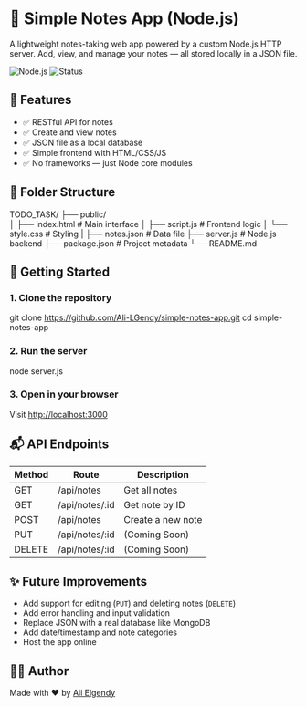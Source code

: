 # 📝 Simple Notes App (Node.js)

A lightweight notes-taking web app powered by a custom Node.js HTTP server. Add, view, and manage your notes — all stored locally in a JSON file.

![Node.js](https://img.shields.io/badge/Built%20with-Node.js-brightgreen)
![Status](https://img.shields.io/badge/Status-Working-blue)

## 🔧 Features

- ✅ RESTful API for notes
- ✅ Create and view notes
- ✅ JSON file as a local database
- ✅ Simple frontend with HTML/CSS/JS
- ✅ No frameworks — just Node core modules

## 📁 Folder Structure

TODO_TASK/  ├── public/  
            │       ├── index.html   # Main interface
            │       ├── script.js    # Frontend logic
            │       └── style.css    # Styling
            |
            ├── notes.json    # Data file
            ├── server.js     # Node.js backend
            ├── package.json  # Project metadata
            └── README.md


## 🚀 Getting Started

### 1. Clone the repository

git clone https://github.com/Ali-LGendy/simple-notes-app.git cd simple-notes-app

### 2. Run the server

node server.js

### 3. Open in your browser

Visit [http://localhost:3000](http://localhost:3000)

## 📬 API Endpoints

| Method | Route              | Description           |
|--------|--------------------|-----------------------|
| GET    | /api/notes         | Get all notes         |
| GET    | /api/notes/:id     | Get note by ID        |
| POST   | /api/notes         | Create a new note     |
| PUT    | /api/notes/:id     | (Coming Soon)         |
| DELETE | /api/notes/:id     | (Coming Soon)         |

## ✨ Future Improvements

- Add support for editing (`PUT`) and deleting notes (`DELETE`)
- Add error handling and input validation
- Replace JSON with a real database like MongoDB
- Add date/timestamp and note categories
- Host the app online

## 👨‍💻 Author

Made with ❤️ by [Ali Elgendy](https://github.com/Ali-LGendy)
